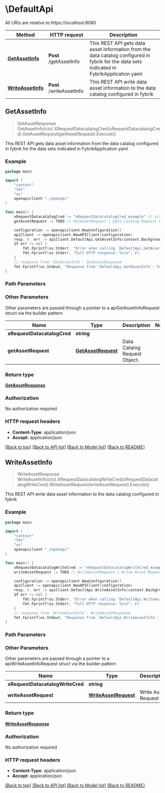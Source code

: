 # \DefaultApi

All URIs are relative to *https://localhost:8080*

Method | HTTP request | Description
------------- | ------------- | -------------
[**GetAssetInfo**](DefaultApi.md#GetAssetInfo) | **Post** /getAssetInfo | This REST API gets data asset information from the data catalog configured in fybrik for the data sets indicated in FybrikApplication yaml
[**WriteAssetInfo**](DefaultApi.md#WriteAssetInfo) | **Post** /writeAssetInfo | This REST API write data asset information to the data catalog configured in fybrik



## GetAssetInfo

> GetAssetResponse GetAssetInfo(ctx).XRequestDatacatalogCred(xRequestDatacatalogCred).GetAssetRequest(getAssetRequest).Execute()

This REST API gets data asset information from the data catalog configured in fybrik for the data sets indicated in FybrikApplication yaml

### Example

```go
package main

import (
    "context"
    "fmt"
    "os"
    openapiclient "./openapi"
)

func main() {
    xRequestDatacatalogCred := "xRequestDatacatalogCred_example" // string | 
    getAssetRequest := TODO // GetAssetRequest | Data Catalog Request Object.

    configuration := openapiclient.NewConfiguration()
    apiClient := openapiclient.NewAPIClient(configuration)
    resp, r, err := apiClient.DefaultApi.GetAssetInfo(context.Background()).XRequestDatacatalogCred(xRequestDatacatalogCred).GetAssetRequest(getAssetRequest).Execute()
    if err != nil {
        fmt.Fprintf(os.Stderr, "Error when calling `DefaultApi.GetAssetInfo``: %v\n", err)
        fmt.Fprintf(os.Stderr, "Full HTTP response: %v\n", r)
    }
    // response from `GetAssetInfo`: GetAssetResponse
    fmt.Fprintf(os.Stdout, "Response from `DefaultApi.GetAssetInfo`: %v\n", resp)
}
```

### Path Parameters



### Other Parameters

Other parameters are passed through a pointer to a apiGetAssetInfoRequest struct via the builder pattern


Name | Type | Description  | Notes
------------- | ------------- | ------------- | -------------
 **xRequestDatacatalogCred** | **string** |  | 
 **getAssetRequest** | [**GetAssetRequest**](GetAssetRequest.md) | Data Catalog Request Object. | 

### Return type

[**GetAssetResponse**](GetAssetResponse.md)

### Authorization

No authorization required

### HTTP request headers

- **Content-Type**: application/json
- **Accept**: application/json

[[Back to top]](#) [[Back to API list]](../README.md#documentation-for-api-endpoints)
[[Back to Model list]](../README.md#documentation-for-models)
[[Back to README]](../README.md)


## WriteAssetInfo

> WriteAssetResponse WriteAssetInfo(ctx).XRequestDatacatalogWriteCred(xRequestDatacatalogWriteCred).WriteAssetRequest(writeAssetRequest).Execute()

This REST API write data asset information to the data catalog configured in fybrik

### Example

```go
package main

import (
    "context"
    "fmt"
    "os"
    openapiclient "./openapi"
)

func main() {
    xRequestDatacatalogWriteCred := "xRequestDatacatalogWriteCred_example" // string | 
    writeAssetRequest := TODO // WriteAssetRequest | Write Asset Request

    configuration := openapiclient.NewConfiguration()
    apiClient := openapiclient.NewAPIClient(configuration)
    resp, r, err := apiClient.DefaultApi.WriteAssetInfo(context.Background()).XRequestDatacatalogWriteCred(xRequestDatacatalogWriteCred).WriteAssetRequest(writeAssetRequest).Execute()
    if err != nil {
        fmt.Fprintf(os.Stderr, "Error when calling `DefaultApi.WriteAssetInfo``: %v\n", err)
        fmt.Fprintf(os.Stderr, "Full HTTP response: %v\n", r)
    }
    // response from `WriteAssetInfo`: WriteAssetResponse
    fmt.Fprintf(os.Stdout, "Response from `DefaultApi.WriteAssetInfo`: %v\n", resp)
}
```

### Path Parameters



### Other Parameters

Other parameters are passed through a pointer to a apiWriteAssetInfoRequest struct via the builder pattern


Name | Type | Description  | Notes
------------- | ------------- | ------------- | -------------
 **xRequestDatacatalogWriteCred** | **string** |  | 
 **writeAssetRequest** | [**WriteAssetRequest**](WriteAssetRequest.md) | Write Asset Request | 

### Return type

[**WriteAssetResponse**](WriteAssetResponse.md)

### Authorization

No authorization required

### HTTP request headers

- **Content-Type**: application/json
- **Accept**: application/json

[[Back to top]](#) [[Back to API list]](../README.md#documentation-for-api-endpoints)
[[Back to Model list]](../README.md#documentation-for-models)
[[Back to README]](../README.md)

